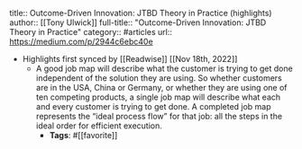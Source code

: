 title:: Outcome-Driven Innovation: JTBD Theory in Practice (highlights)
author:: [[Tony Ulwick]]
full-title:: "Outcome-Driven Innovation: JTBD Theory in Practice"
category:: #articles
url:: https://medium.com/p/2944c6ebc40e

- Highlights first synced by [[Readwise]] [[Nov 18th, 2022]]
	- A good job map will describe what the customer is trying to get done independent of the solution they are using. So whether customers are in the USA, China or Germany, or whether they are using one of ten competing products, a single job map will describe what each and every customer is trying to get done. A completed job map represents the “ideal process flow” for that job: all the steps in the ideal order for efficient execution.
		- **Tags**: #[[favorite]]